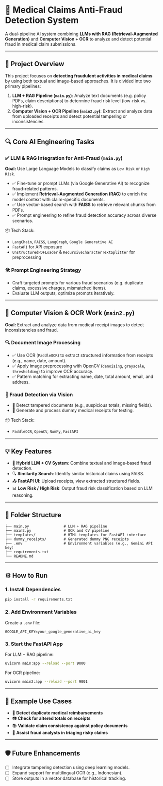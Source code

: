 
# 🧠 Medical Claims Anti-Fraud Detection System

A dual-pipeline AI system combining **LLMs with RAG (Retrieval-Augmented Generation)** and **Computer Vision + OCR** to analyze and detect potential fraud in medical claim submissions.

---

## 🚀 Project Overview

This project focuses on **detecting fraudulent activities in medical claims** by using both textual and image-based approaches. It is divided into two primary pipelines:

1. **LLM + RAG Pipeline (`main.py`)**: Analyze text documents (e.g. policy PDFs, claim descriptions) to determine fraud risk level (low-risk vs. high-risk).
2. **Computer Vision + OCR Pipeline (`main2.py`)**: Extract and analyze data from uploaded receipts and detect potential tampering or inconsistencies.

---

## 🔍 Core AI Engineering Tasks

### ✅ LLM & RAG Integration for Anti-Fraud (`main.py`)

**Goal:** Use Large Language Models to classify claims as `Low Risk` or `High Risk`.

- ✅ Fine-tune or prompt LLMs (via Google Generative AI) to recognize fraud-related patterns.
- ✅ Implement **Retrieval-Augmented Generation (RAG)** to enrich the model context with claim-specific documents.
- ✅ Use vector-based search with **FAISS** to retrieve relevant chunks from PDFs.
- ✅ Prompt engineering to refine fraud detection accuracy across diverse scenarios.

📦 Tech Stack:
- `LangChain`, `FAISS`, `LangGraph`, `Google Generative AI`
- `FastAPI` for API exposure
- `UnstructuredPDFLoader` & `RecursiveCharacterTextSplitter` for preprocessing

### 🛠️ Prompt Engineering Strategy

- Craft targeted prompts for various fraud scenarios (e.g. duplicate claims, excessive charges, mismatched items).
- Evaluate LLM outputs, optimize prompts iteratively.

---

## 📸 Computer Vision & OCR Work (`main2.py`)

**Goal:** Extract and analyze data from medical receipt images to detect inconsistencies and fraud.

### 🔍 Document Image Processing

- ✅ Use OCR (`PaddleOCR`) to extract structured information from receipts (e.g., name, date, amount).
- ✅ Apply image preprocessing with OpenCV (`denoising`, `grayscale`, `thresholding`) to improve OCR accuracy.
- ✅ Pattern matching for extracting name, date, total amount, email, and address.

### 🧠 Fraud Detection via Vision

- 🚩 Detect tampered documents (e.g., suspicious totals, missing fields).
- 🧾 Generate and process dummy medical receipts for testing.

📦 Tech Stack:
- `PaddleOCR`, `OpenCV`, `NumPy`, `FastAPI`

---

## 💡 Key Features

- 🧠 **Hybrid LLM + CV System**: Combine textual and image-based fraud detection.
- 🔍 **Similarity Search**: Identify similar historical claims using FAISS.
- 📤 **FastAPI UI**: Upload receipts, view extracted structured fields.
- 📊 **Low Risk / High Risk**: Output fraud risk classification based on LLM reasoning.

---

## 📁 Folder Structure

```
├── main.py                # LLM + RAG pipeline
├── main2.py               # OCR and CV pipeline
├── templates/             # HTML templates for FastAPI interface
├── dummy_receipts/        # Generated dummy PNG receipts
├── .env                   # Environment variables (e.g., Gemini API key)
├── requirements.txt
└── README.md
```

---

## ⚙️ How to Run

### 1. Install Dependencies

```bash
pip install -r requirements.txt
```

### 2. Add Environment Variables

Create a `.env` file:

```env
GOOGLE_API_KEY=your_google_generative_ai_key
```

### 3. Start the FastAPI App

For LLM + RAG pipeline:

```bash
uvicorn main:app --reload --port 9000
```

For OCR pipeline:

```bash
uvicorn main2:app --reload --port 9001
```

---

## 📌 Example Use Cases

- 🧾 **Detect duplicate medical reimbursements**
- 📷 **Check for altered totals on receipts**
- 📚 **Validate claim consistency against policy documents**
- 🧠 **Assist fraud analysts in triaging risky claims**

---

## 🛡️ Future Enhancements

- [ ] Integrate tampering detection using deep learning models.
- [ ] Expand support for multilingual OCR (e.g., Indonesian).
- [ ] Store outputs in a vector database for historical tracking.
